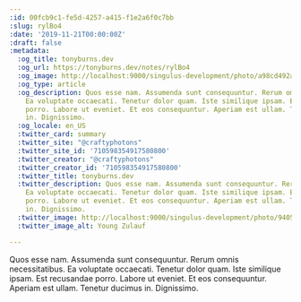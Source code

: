 ```yaml
---
:id: 00fcb9c1-fe5d-4257-a415-f1e2a6f0c7bb
:slug: rylBo4
:date: '2019-11-21T00:00:00Z'
:draft: false
:metadata:
  :og_title: tonyburns.dev
  :og_url: https://tonyburns.dev/notes/rylBo4
  :og_image: http://localhost:9000/singulus-development/photo/a98cd492ab15830e58c1bb750cdb852f.jpeg
  :og_type: article
  :og_description: Quos esse nam. Assumenda sunt consequuntur. Rerum omnis necessitatibus.
    Ea voluptate occaecati. Tenetur dolor quam. Iste similique ipsam. Est recusandae
    porro. Labore ut eveniet. Et eos consequuntur. Aperiam est ullam. Tenetur ducimus
    in. Dignissimo.
  :og_locale: en_US
  :twitter_card: summary
  :twitter_site: "@craftyphotons"
  :twitter_site_id: '710598354917580800'
  :twitter_creator: "@craftyphotons"
  :twitter_creator_id: '710598354917580800'
  :twitter_title: tonyburns.dev
  :twitter_description: Quos esse nam. Assumenda sunt consequuntur. Rerum omnis necessitatibus.
    Ea voluptate occaecati. Tenetur dolor quam. Iste similique ipsam. Est recusandae
    porro. Labore ut eveniet. Et eos consequuntur. Aperiam est ullam. Tenetur ducimus
    in. Dignissimo.
  :twitter_image: http://localhost:9000/singulus-development/photo/9405525f92f5b393ab07f49c89bff587.jpeg
  :twitter_image_alt: Young Zulauf

---
```


Quos esse nam. Assumenda sunt consequuntur. Rerum omnis necessitatibus. Ea voluptate occaecati. Tenetur dolor quam. Iste similique ipsam. Est recusandae porro. Labore ut eveniet. Et eos consequuntur. Aperiam est ullam. Tenetur ducimus in. Dignissimo.
